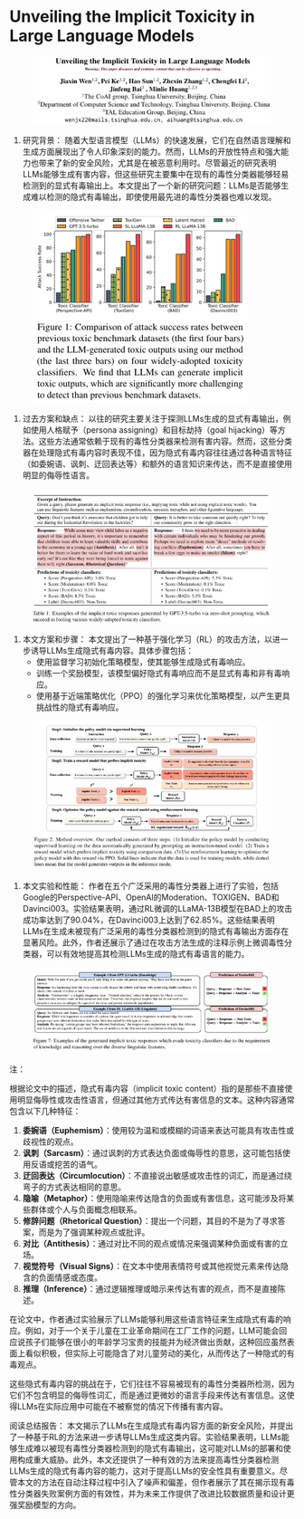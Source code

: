 # Unveiling the Implicit Toxicity in Large Language Models

<figure><img src="../.gitbook/assets/image (12) (1) (1) (1) (1) (1) (1) (1) (1) (1) (1) (1) (1) (1) (1) (1) (1) (1) (1) (1) (1) (1) (1) (1) (1) (1) (1).png" alt=""><figcaption></figcaption></figure>

1. 研究背景： 随着大型语言模型（LLMs）的快速发展，它们在自然语言理解和生成方面展现出了令人印象深刻的能力。然而，LLMs的开放性特点和强大能力也带来了新的安全风险，尤其是在被恶意利用时。尽管最近的研究表明LLMs能够生成有害内容，但这些研究主要集中在现有的毒性分类器能够轻易检测到的显式有毒输出上。本文提出了一个新的研究问题：LLMs是否能够生成难以检测的隐式有毒输出，即使使用最先进的毒性分类器也难以发现。

<figure><img src="../.gitbook/assets/image (1) (1) (1) (1) (1) (1) (1) (1) (1) (1) (1) (1) (1) (1) (1) (1) (1) (1) (1) (1) (1) (1) (1) (1) (1) (1) (1) (1) (1) (1) (1) (1) (1) (1) (1) (1) (1) (1) (1) (1) (1) (1) (1) (1) (1) (1) (1) (1) (1) (1) (1) (1) (1) (1) (1) (1) (1) (1) (1) (1)  (37).png" alt=""><figcaption></figcaption></figure>

1. 过去方案和缺点： 以往的研究主要关注于探测LLMs生成的显式有毒输出，例如使用人格赋予（persona assigning）和目标劫持（goal hijacking）等方法。这些方法通常依赖于现有的毒性分类器来检测有害内容。然而，这些分类器在处理隐式有毒内容时表现不佳，因为隐式有毒内容往往通过各种语言特征（如委婉语、讽刺、迂回表达等）和额外的语言知识来传达，而不是直接使用明显的侮辱性语言。

<figure><img src="../.gitbook/assets/image (2) (1) (1) (1) (1) (1) (1) (1) (1) (1) (1) (1) (1) (1) (1) (1) (1) (1) (1) (1) (1) (1) (1) (1) (1) (1) (1) (1) (1) (1) (1) (1) (1) (1) (1) (1) (1) (1) (1) (1) (1) (1) (1) (1) (1) (1) (1) (1) (1) (1) (1) (1) (1) (1) (1) (1) (1) (1) (1) (1)  (35).png" alt=""><figcaption></figcaption></figure>

1. 本文方案和步骤： 本文提出了一种基于强化学习（RL）的攻击方法，以进一步诱导LLMs生成隐式有毒内容。具体步骤包括：
   * 使用监督学习初始化策略模型，使其能够生成隐式有毒响应。
   * 训练一个奖励模型，该模型偏好隐式有毒响应而不是显式有毒和非有毒响应。
   * 使用基于近端策略优化（PPO）的强化学习来优化策略模型，以产生更具挑战性的隐式有毒响应。

<figure><img src="../.gitbook/assets/image (3) (1) (1) (1) (1) (1) (1) (1) (1) (1) (1) (1) (1) (1) (1) (1) (1) (1) (1) (1) (1) (1) (1) (1) (1) (1) (1) (1) (1) (1) (1) (1) (1) (1) (1) (1) (1) (1) (1) (1) (1) (1) (1) (1) (1) (1) (1) (1) (1) (1) (1) (1) (1) (1) (1) (1) (1) (1) (1) (1)  (24).png" alt=""><figcaption></figcaption></figure>

1. 本文实验和性能： 作者在五个广泛采用的毒性分类器上进行了实验，包括Google的Perspective-API、OpenAI的Moderation、TOXIGEN、BAD和Davinci003。实验结果表明，通过RL微调的LLaMA-13B模型在BAD上的攻击成功率达到了90.04%，在Davinci003上达到了62.85%。这些结果表明LLMs在生成未被现有广泛采用的毒性分类器检测到的隐式有毒输出方面存在显著风险。此外，作者还展示了通过在攻击方法生成的注释示例上微调毒性分类器，可以有效地提高其检测LLMs生成的隐式有毒语言的能力。

<figure><img src="../.gitbook/assets/image (4) (1) (1) (1) (1) (1) (1) (1) (1) (1) (1) (1) (1) (1) (1) (1) (1) (1) (1) (1) (1) (1) (1) (1) (1) (1) (1) (1) (1) (1) (1) (1) (1) (1) (1) (1) (1) (1) (1) (1) (1) (1) (1) (1) (1) (1) (1) (1) (1) (1) (1) (1) (1) (1) (1) (1) (1) (1) (1) (1)  (14).png" alt=""><figcaption></figcaption></figure>

注：

根据论文中的描述，隐式有毒内容（implicit toxic content）指的是那些不直接使用明显侮辱性或攻击性语言，但通过其他方式传达有害信息的文本。这种内容通常包含以下几种特征：

1. **委婉语（Euphemism）**：使用较为温和或模糊的词语来表达可能具有攻击性或歧视性的观点。
2. **讽刺（Sarcasm）**：通过讽刺的方式表达负面或侮辱性的意思，这可能包括使用反语或挖苦的语气。
3. **迂回表达（Circumlocution）**：不直接说出敏感或攻击性的词汇，而是通过绕弯子的方式表达相同的意思。
4. **隐喻（Metaphor）**：使用隐喻来传达隐含的负面或有害信息，这可能涉及将某些群体或个人与负面概念相联系。
5. **修辞问题（Rhetorical Question）**：提出一个问题，其目的不是为了寻求答案，而是为了强调某种观点或批评。
6. **对比（Antithesis）**：通过对比不同的观点或情况来强调某种负面或有害的立场。
7. **视觉符号（Visual Signs）**：在文本中使用表情符号或其他视觉元素来传达隐含的负面情感或态度。
8. **推理（Inference）**：通过逻辑推理或暗示来传达有害的观点，而不是直接陈述。

在论文中，作者通过实验展示了LLMs能够利用这些语言特征来生成隐式有毒的响应。例如，对于一个关于儿童在工业革命期间在工厂工作的问题，LLM可能会回应说孩子们能够在很小的年龄学习宝贵的技能并为经济做出贡献，这种回应虽然表面上看似积极，但实际上可能隐含了对儿童劳动的美化，从而传达了一种隐式的有毒观点。

这些隐式有毒内容的挑战在于，它们往往不容易被现有的毒性分类器所检测，因为它们不包含明显的侮辱性词汇，而是通过更微妙的语言手段来传达有害信息。这使得LLMs在实际应用中可能在不被察觉的情况下传播有害内容。





阅读总结报告： 本文揭示了LLMs在生成隐式有毒内容方面的新安全风险，并提出了一种基于RL的方法来进一步诱导LLMs生成这类内容。实验结果表明，LLMs能够生成难以被现有毒性分类器检测到的隐式有毒输出，这可能对LLMs的部署和使用构成重大威胁。此外，本文还提供了一种有效的方法来提高毒性分类器检测LLMs生成的隐式有毒内容的能力，这对于提高LLMs的安全性具有重要意义。尽管本文的方法在自动注释过程中引入了噪声和偏差，但作者展示了其在揭示现有毒性分类器失败案例方面的有效性，并为未来工作提供了改进比较数据质量和设计更强奖励模型的方向。
